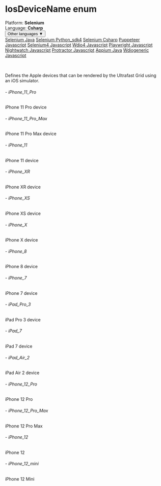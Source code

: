 # IosDeviceName enum
<div class='platform-bar-container-div'><div class='platform-bar-div'>Platform:  <b> Selenium</b>
</div><div class='platform-bar-div'>Language: <b>Csharp</b></div><div class='dropdown-button-container-div'><button class='sdk-language-dropdown-button'>Other languages ▼</button><div class='dropdown-content'>
<a href='../../selenium/java/iosdevicename'>Selenium Java</a>
<a href='../../selenium/python_sdk4/iosdevicename'>Selenium Python_sdk4</a>
<a href='../../selenium/csharp/iosdevicename'>Selenium Csharp</a>
<a href='../../puppeteer/javascript/iosdevicename'>Puppeteer Javascript</a>
<a href='../../selenium4/javascript/iosdevicename'>Selenium4 Javascript</a>
<a href='../../wdio4/javascript/iosdevicename'>Wdio4 Javascript</a>
<a href='../../playwright/javascript/iosdevicename'>Playwright Javascript</a>
<a href='../../nightwatch/javascript/iosdevicename'>Nightwatch Javascript</a>
<a href='../../protractor/javascript/iosdevicename'>Protractor Javascript</a>
<a href='../../appium/java/iosdevicename'>Appium Java</a>
<a href='../../wdiogeneric/javascript/iosdevicename'>Wdiogeneric Javascript</a>
</div></div><br /><br /></div>

Defines the Apple devices that can be rendered by the Ultrafast Grid using an iOS simulator. 
###### - iPhone_11_Pro 
 iPhone 11 Pro device 
 ###### - iPhone_11_Pro_Max 
 iPhone 11 Pro Max device 
 ###### - iPhone_11 
 iPhone 11 device 
 ###### - iPhone_XR 
 iPhone XR device 
 ###### - iPhone_XS 
 iPhone XS device 
 ###### - iPhone_X 
 iPhone X device 
 ###### - iPhone_8 
 iPhone 8 device 
 ###### - iPhone_7 
 iPhone 7 device 
 ###### - iPad_Pro_3 
 iPad Pro 3 device 
 ###### - iPad_7 
 iPad 7 device 
 ###### - iPad_Air_2 
 iPad Air 2 device 
 ###### - iPhone_12_Pro 
 iPhone 12 Pro 
 ###### - iPhone_12_Pro_Max 
 iPhone 12 Pro Max 
 ###### - iPhone_12 
 iPhone 12 
 ###### - iPhone_12_mini 
 iPhone 12 Mini 
 
